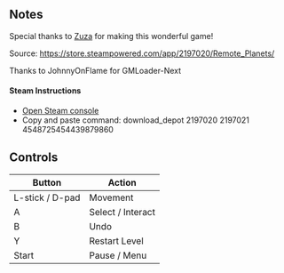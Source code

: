 ## Notes

Special thanks to [Zuza](https://x.com/zuza_games_) for making this wonderful game!

Source: https://store.steampowered.com/app/2197020/Remote_Planets/

Thanks to JohnnyOnFlame for GMLoader-Next

#### Steam Instructions
* [Open Steam console](steam://open/console)
* Copy and paste command: download_depot 2197020 2197021 4548725454439879860

## Controls

| Button | Action |
|--|--| 
|L-stick / D-pad|Movement|
|A|Select / Interact|
|B |Undo|
|Y|Restart Level|
|Start|Pause / Menu|


